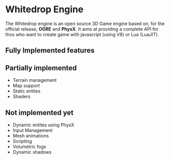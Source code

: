 Whitedrop Engine
===============

The Whitedrop engine is an open source 3D Game engine based on, for the official release, **OGRE** and **PhysX**. It aims at providing  a complete API for thos who want to create game with javascript (using V8) or Lua (LuaJIT).

## Fully Implemented features

## Partially implemented

 - Terrain management
 - Map support
 - Static entites
 - Shaders

## Not implemented yet

 - Dynamic entites using PhysX
 - Input Management
 - Mesh animations
 - Scripting
 - Volumetric fogs
 - Dynamic shadows
